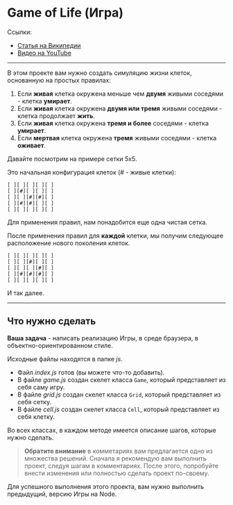 # Game of Life (Игра)

Ссылки:

* [Статья на Википедии](https://ru.m.wikipedia.org/wiki/%D0%96%D0%B8%D0%B7%D0%BD%D1%8C_(%D0%B8%D0%B3%D1%80%D0%B0))
* [Видео на YouTube](https://youtu.be/CgOcEZinQ2I)

---

В этом проекте вам нужно создать симуляцию жизни клеток, основанную на простых правилах:

1. Если **живая** клетка окружена меньше чем **двумя** живыми соседями - клетка **умирает**.
2. Если **живая** клетка окружена **двумя или тремя** живыми соседями - клетка продолжает **жить**.
3. Если **живая** клетка окружена **тремя и более** соседями - клетка **умирает**.
4. Если **мертвая** клетка окружена **тремя** живыми соседями - клетка **оживает**.

Давайте посмотрим на примере сетки 5x5.

Это начальная конфигурация клеток (# - живые клетки):

```
[ ][ ][ ][ ][ ]
[ ][#][ ][ ][ ]
[ ][ ][#][#][ ]
[ ][#][#][ ][ ]
[ ][ ][ ][ ][ ]
```

Для применения правил, нам понадобится еще одна чистая сетка.

После применения правил для **каждой** клетки, мы получим следующее расположение нового поколения клеток.

```
[ ][ ][ ][ ][ ]
[ ][ ][#][ ][ ]
[ ][ ][ ][#][ ]
[ ][#][#][#][ ]
[ ][ ][ ][ ][ ]

```

И так далее.

---

## Что нужно сделать

**Ваша задача** - написать реализацию Игры, в среде браузера, в объектно-ориентированном стиле.

Исходные файлы находятся в папке *js*.
* Файл *index.js* готов (вы можете что-то добавить).
* В файле *game.js* создан скелет класса `Game`, который представляет из себя саму игру.
* В файле *grid.js* создан скелет класса `Grid`, который представляет из себя сетку.
* В файле *cell.js* создан скелет класса `Cell`, который представляет из себя клетку.

Во всех классах, в каждом методе имеется описание шагов, которые нужно сделать.

> **Обратите внимание**  в комметариях вам предлагается одно из множества решений. Сначала я рекомендую вам выполнить проект, следуя шагам в комментариях. После этого, попробуйте внести изменения или полностью сделать проект по-своему.

Для успешного выполнения этого проекта, вам нужно выполнить предыдущий, версию Игры на Node.